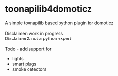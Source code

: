 # toonapilib4domoticz
A simple toonapilib based python plugin for domoticz
<br>
<br>
Disclaimer: work in progress<br>
Disclaimer2: not a python expert
<br>
<br>
Todo - add support for
* lights
* smart plugs
* smoke detectors
